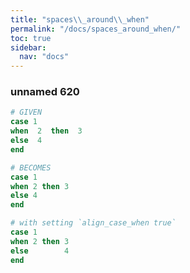 ```yaml
---
title: "spaces\\_around\\_when"
permalink: "/docs/spaces_around_when/"
toc: true
sidebar:
  nav: "docs"
---
```

### unnamed 620
```ruby
# GIVEN
case 1
when  2  then  3
else  4
end
```
```ruby
# BECOMES
case 1
when 2 then 3
else 4
end
```
```ruby
# with setting `align_case_when true`
case 1
when 2 then 3
else        4
end
```
